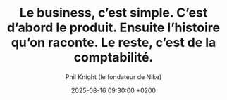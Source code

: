 ---
layout: post
title: "Le business, c’est simple. C’est d’abord le produit. Ensuite l’histoire qu’on raconte. Le reste, c’est de la comptabilité."
link: "https://www.linkedin.com/pulse/nike-victime-du-roisme-lhistoire-dun-suicide-digital-théo-lion-rqpue"
author: "Phil Knight (le fondateur de Nike)"
published_date: "N/A"
description: ""
language: "fr"
categories: 
   - Citations
tags: "méthodologie"
og-tags: "méthodologie"
date: "2025-08-16 09:30:00 +0200"
permalink: /:categories/:year/:month/:day/:title/
---